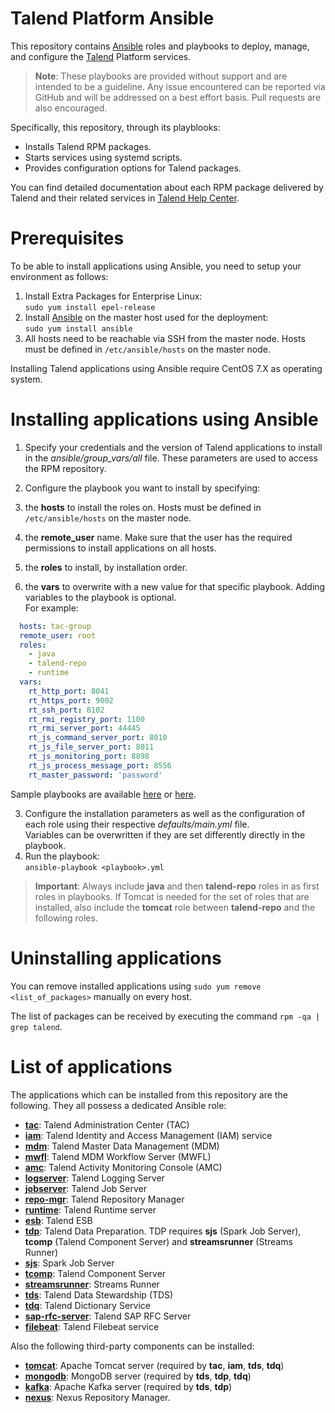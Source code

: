 # Talend Platform Ansible

This repository contains [Ansible](https://www.ansible.com/) roles and playbooks to deploy, manage, and configure the [Talend](https://www.talend.com) Platform services.

> **Note**: These playbooks are provided without support and are intended to be a guideline. Any issue encountered can be reported via GitHub and will be addressed on a best effort basis. Pull requests are also encouraged.

Specifically, this repository, through its playblooks:

* Installs Talend RPM packages.
* Starts services using systemd scripts.
* Provides configuration options for Talend packages.

You can find detailed documentation about each RPM package delivered by Talend and their related services in [Talend Help Center](https://help.talend.com/search/all?query=rpm&content-lang=en-US).

# Prerequisites

To be able to install applications using Ansible, you need to setup your environment as follows:

1. Install Extra Packages for Enterprise Linux: <br/> `sudo yum install epel-release`
2. Install [Ansible](https://www.ansible.com/) on the master host used for the deployment: <br/> `sudo yum install ansible`
3. All hosts need to be reachable via SSH from the master node. Hosts must be defined in `/etc/ansible/hosts` on the master node.

Installing Talend applications using Ansible require CentOS 7.X as operating system.

# Installing applications using Ansible

1. Specify your credentials and the version of Talend applications to install in the *ansible/group_vars/all* file. These parameters are used to access the RPM repository.
2. Configure the playbook you want to install by specifying:

  1. the **hosts** to install the roles on. Hosts must be defined in `/etc/ansible/hosts` on the master node.
  2. the **remote_user** name. Make sure that the user has the required permissions to install applications on all hosts.
  3. the **roles** to install, by installation order.
  4. the **vars** to overwrite with a new value for that specific playbook. Adding variables to the playbook is optional. <br/>
  For example:
```yml
  hosts: tac-group
  remote_user: root
  roles:
    - java
    - talend-repo
    - runtime
  vars:
    rt_http_port: 8041
    rt_https_port: 9002
    rt_ssh_port: 8102
    rt_rmi_registry_port: 1100
    rt_rmi_server_port: 44445
    rt_js_command_server_port: 8010
    rt_js_file_server_port: 8011
    rt_js_monitoring_port: 8898
    rt_js_process_message_port: 8556
    rt_master_password: 'password'
```
Sample playbooks are available [here](ansible/examples) or [here](ansible).

3. Configure the installation parameters as well as the configuration of each role using their respective *defaults/main.yml* file. <br/> Variables can be overwritten if they are set differently directly in the playbook.
4. Run the playbook: <br/> `ansible-playbook <playbook>.yml`

> **Important**: Always include **java** and then **talend-repo** roles in as first roles in playbooks. If Tomcat is needed for the set of roles that are installed, also include the **tomcat** role between **talend-repo** and the following roles.

# Uninstalling applications

You can remove installed applications using `sudo yum remove <list_of_packages>` manually on every host.

The list of packages can be received by executing the command `rpm -qa | grep talend`.

# List of applications

The applications which can be installed from this repository are the following. They all possess a dedicated Ansible role:

* **[tac](ansible/roles/tac)**: Talend Administration Center (TAC)
* **[iam](ansible/roles/iam)**: Talend Identity and Access Management (IAM) service
* **[mdm](ansible/roles/mdm)**: Talend Master Data Management (MDM)
* **[mwfl](ansible/roles/mwfl)**: Talend MDM Workflow Server (MWFL)
* **[amc](ansible/roles/amc)**: Talend Activity Monitoring Console (AMC)
* **[logserver](ansible/roles/logserver)**: Talend Logging Server
* **[jobserver](ansible/roles/jobserver)**: Talend Job Server
* **[repo-mgr](ansible/roles/repo-mgr)**: Talend Repository Manager
* **[runtime](ansible/roles/runtime)**: Talend Runtime server
* **[esb](ansible/roles/esb)**: Talend ESB
* **[tdp](ansible/roles/tdp)**: Talend Data Preparation. TDP requires **sjs** (Spark Job Server), **tcomp** (Talend Component Server) and **streamsrunner** (Streams Runner)
* **[sjs](ansible/roles/sjs)**: Spark Job Server
* **[tcomp](ansible/roles/tcomp)**: Talend Component Server
* **[streamsrunner](ansible/roles/streamsrunner)**: Streams Runner
* **[tds](ansible/roles/tds)**: Talend Data Stewardship (TDS)
* **[tdq](ansible/roles/tdq)**: Talend Dictionary Service
* **[sap-rfc-server](ansible/roles/sap-rfc-server)**: Talend SAP RFC Server
* **[filebeat](ansible/roles/filebeat)**: Talend Filebeat service

Also the following third-party components can be installed:

* **[tomcat](ansible/roles/tomcat)**: Apache Tomcat server (required by **tac**, **iam**, **tds**, **tdq**)
* **[mongodb](ansible/roles/mongodb)**: MongoDB server (required by **tds**, **tdp**, **tdq**)
* **[kafka](ansible/roles/kafka)**: Apache Kafka server (required by **tds**, **tdp**)
* **[nexus](ansible/roles/nexus)**: Nexus Repository Manager.
